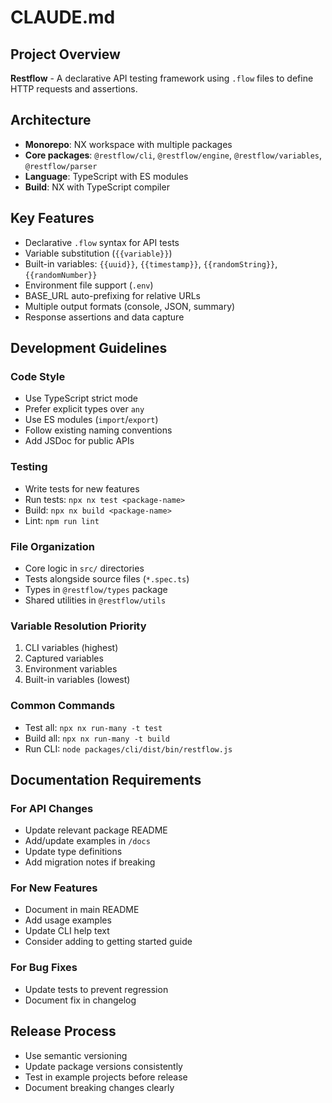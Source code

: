 # CLAUDE.md

## Project Overview

**Restflow** - A declarative API testing framework using `.flow` files to define HTTP requests and assertions.

## Architecture

- **Monorepo**: NX workspace with multiple packages
- **Core packages**: `@restflow/cli`, `@restflow/engine`, `@restflow/variables`, `@restflow/parser`
- **Language**: TypeScript with ES modules
- **Build**: NX with TypeScript compiler

## Key Features

- Declarative `.flow` syntax for API tests
- Variable substitution (`{{variable}}`)
- Built-in variables: `{{uuid}}`, `{{timestamp}}`, `{{randomString}}`, `{{randomNumber}}`
- Environment file support (`.env`)
- BASE_URL auto-prefixing for relative URLs
- Multiple output formats (console, JSON, summary)
- Response assertions and data capture

## Development Guidelines

### Code Style
- Use TypeScript strict mode
- Prefer explicit types over `any`
- Use ES modules (`import`/`export`)
- Follow existing naming conventions
- Add JSDoc for public APIs

### Testing
- Write tests for new features
- Run tests: `npx nx test <package-name>`
- Build: `npx nx build <package-name>`
- Lint: `npm run lint`

### File Organization
- Core logic in `src/` directories
- Tests alongside source files (`*.spec.ts`)
- Types in `@restflow/types` package
- Shared utilities in `@restflow/utils`

### Variable Resolution Priority
1. CLI variables (highest)
2. Captured variables
3. Environment variables
4. Built-in variables (lowest)

### Common Commands
- Test all: `npx nx run-many -t test`
- Build all: `npx nx run-many -t build`
- Run CLI: `node packages/cli/dist/bin/restflow.js`

## Documentation Requirements

### For API Changes
- Update relevant package README
- Add/update examples in `/docs`
- Update type definitions
- Add migration notes if breaking

### For New Features
- Document in main README
- Add usage examples
- Update CLI help text
- Consider adding to getting started guide

### For Bug Fixes
- Update tests to prevent regression
- Document fix in changelog

## Release Process

- Use semantic versioning
- Update package versions consistently
- Test in example projects before release
- Document breaking changes clearly